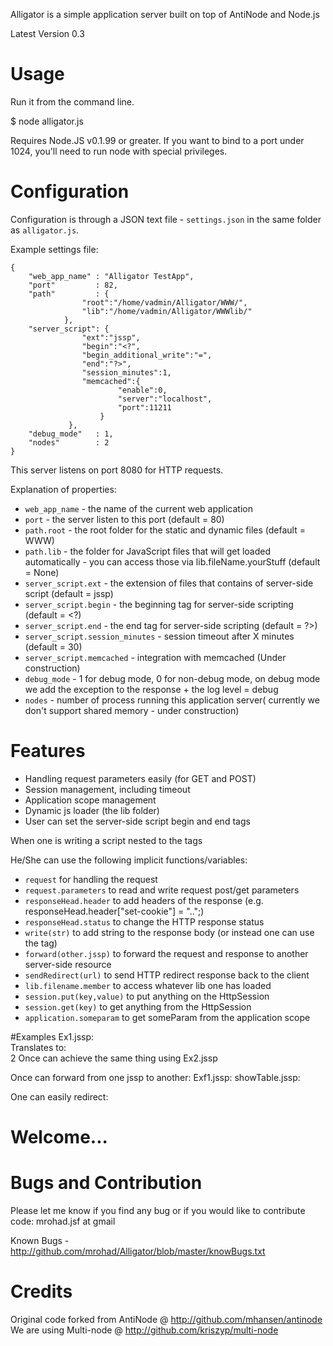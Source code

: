 Alligator is a simple application server built on top of AntiNode and Node.js 

Latest Version 0.3

# Usage

Run it from the command line. 

   $ node alligator.js 

Requires Node.JS v0.1.99 or greater.
If you want to bind to a port under 1024, you'll need to run node with special
privileges.

# Configuration

Configuration is through a JSON text file - `settings.json` in
the same folder as `alligator.js`.

Example settings file:

	{
		"web_app_name" : "Alligator TestApp",
		"port"         : 82,
		"path"         : {
					"root":"/home/vadmin/Alligator/WWW/",
					"lib":"/home/vadmin/Alligator/WWWlib/"
				},
		"server_script": {
					"ext":"jssp",
					"begin":"<?",
					"begin_additional_write":"=",
					"end":"?>",
					"session_minutes":1,
					"memcached":{
							"enable":0,
							"server":"localhost",
							"port":11211
						}
				 },
		"debug_mode"   : 1,
		"nodes"	       : 2
	}

This server listens on port 8080 for HTTP requests.

Explanation of properties:

- `web_app_name` - the name of the current web application
- `port` - the server listen to this port (default = 80)
- `path.root` - the root folder for the static and dynamic files (default = WWW)
- `path.lib` - the folder for JavaScript files that will get loaded automatically - you can access those via lib.fileName.yourStuff (default = None)
- `server_script.ext` - the extension of files that contains of server-side script (default = jssp)
- `server_script.begin` - the beginning tag for server-side scripting (default = <?)
- `server_script.end` - the end tag for server-side scripting (default = ?>)
- `server_script.session_minutes` - session timeout after X minutes (default = 30)
- `server_script.memcached` - integration with memcached (Under construction)
- `debug_mode` - 1 for debug mode, 0 for non-debug mode, on debug mode we add the exception to the response + the log level = debug
- `nodes` - number of process running this application server( currently we don't support shared memory - under construction)



# Features
- Handling request parameters easily (for GET and POST)
- Session management, including timeout
- Application scope management
- Dynamic js loader (the lib folder)
- User can set the server-side script begin and end tags

When one is writing a script nested to the <? some;JavaScript;Code;In Here;?> tags

He/She can use the following implicit functions/variables:

- `request` for handling the request
- `request.parameters` to read and write request post/get parameters
- `responseHead.header` to add headers of the response (e.g. responseHead.header["set-cookie"] = "..";)
- `responseHead.status` to change the HTTP response status
- `write(str)` to add string to the response body (or instead one can use the <?=str?> tag)
- `forward(other.jssp)` to forward the request and response to another server-side resource
- `sendRedirect(url)` to send HTTP redirect response back to the client
- `lib.filename.member` to access whatever lib one has loaded 
- `session.put(key,value)` to put anything on the HttpSession
- `session.get(key)` to get anything from the HttpSession
- `application.someparam` to get someParam from the application scope



#Examples
Ex1.jssp:
	<? var a = 1+1;?><br/>
	<? write(a);?>
Translates to:
	<br/>2
Once can achieve the same thing using Ex2.jssp
	<? var a = 1+1;?><br/>
	<?=a?>

Once can forward from one jssp to another:
Exf1.jssp:
	<? var dbInfo= gettingInfoFromDatabase();
	   request.parameters.db = dbInfo;
           forward("showTable.jssp");?>
showTable.jssp:
	<?=genetrateHTMLTable(request.parameters.db)?>

One can easily redirect:
	<? if(request.parameters.googleIt=="true")
		sendRedirect("http://www.google.com");
	else{>
	<H1> Welcome...</H1>
	<?}?>

# Bugs and Contribution
Please let me know if you find any bug or if you would like to contribute code: mrohad.jsf at gmail

Known Bugs - http://github.com/mrohad/Alligator/blob/master/knowBugs.txt

# Credits

Original code forked from AntiNode @ http://github.com/mhansen/antinode
We are using Multi-node @ http://github.com/kriszyp/multi-node
